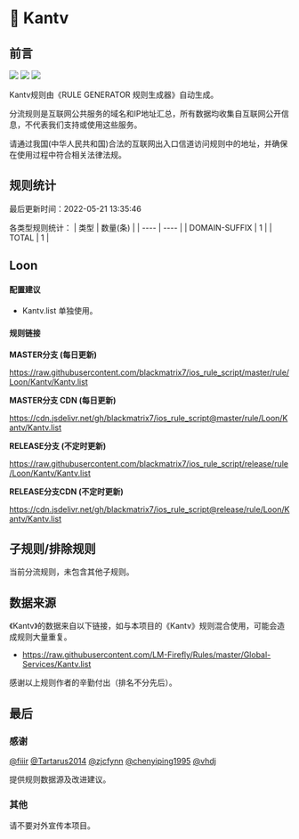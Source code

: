 # 🧸 Kantv

## 前言

![](https://shields.io/badge/-移除重复规则-ff69b4) ![](https://shields.io/badge/-DOMAIN与DOMAIN--SUFFIX合并-green) ![](https://shields.io/badge/-IP--CIDR(6)合并-blueviolet) 

Kantv规则由《RULE GENERATOR 规则生成器》自动生成。

分流规则是互联网公共服务的域名和IP地址汇总，所有数据均收集自互联网公开信息，不代表我们支持或使用这些服务。

请通过我国(中华人民共和国)合法的互联网出入口信道访问规则中的地址，并确保在使用过程中符合相关法律法规。

## 规则统计

最后更新时间：2022-05-21 13:35:46

各类型规则统计：
| 类型 | 数量(条)  | 
| ---- | ----  |
| DOMAIN-SUFFIX | 1  | 
| TOTAL | 1  | 


## Loon 

#### 配置建议
- Kantv.list 单独使用。

#### 规则链接
**MASTER分支 (每日更新)**

https://raw.githubusercontent.com/blackmatrix7/ios_rule_script/master/rule/Loon/Kantv/Kantv.list

**MASTER分支 CDN (每日更新)**

https://cdn.jsdelivr.net/gh/blackmatrix7/ios_rule_script@master/rule/Loon/Kantv/Kantv.list

**RELEASE分支 (不定时更新)**

https://raw.githubusercontent.com/blackmatrix7/ios_rule_script/release/rule/Loon/Kantv/Kantv.list

**RELEASE分支CDN (不定时更新)**

https://cdn.jsdelivr.net/gh/blackmatrix7/ios_rule_script@release/rule/Loon/Kantv/Kantv.list

## 子规则/排除规则


当前分流规则，未包含其他子规则。

## 数据来源

《Kantv》的数据来自以下链接，如与本项目的《Kantv》规则混合使用，可能会造成规则大量重复。

- https://raw.githubusercontent.com/LM-Firefly/Rules/master/Global-Services/Kantv.list


感谢以上规则作者的辛勤付出（排名不分先后）。

## 最后

### 感谢

[@fiiir](https://github.com/fiiir) [@Tartarus2014](https://github.com/Tartarus2014) [@zjcfynn](https://github.com/zjcfynn) [@chenyiping1995](https://github.com/chenyiping1995) [@vhdj](https://github.com/vhdj)

提供规则数据源及改进建议。

### 其他

请不要对外宣传本项目。